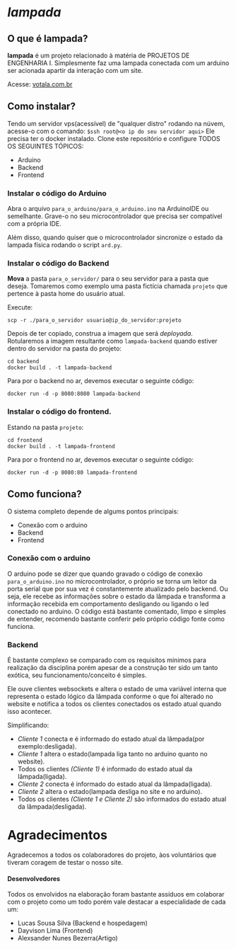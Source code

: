# *lampada*

## O que é **lampada**?

**lampada** é um projeto relacionado à matéria de PROJETOS DE ENGENHARIA I.
Simplesmente faz uma lampada conectada com um arduino ser acionada apartir da interação com um site.

Acesse: [votala.com.br](http://votala.com.br)


## Como instalar?
Tendo um servidor vps(acessível) de "qualquer distro" rodando na núvem, acesse-o com o comando:
`$ssh root@<o ip do seu servidor aqui>`
Ele precisa ter o docker instalado.
Clone este repositório e configure TODOS OS SEGUINTES TÓPICOS:

- Arduino
- Backend
- Frontend

### Instalar o código do Arduino

Abra o arquivo `para_o_arduino/para_o_arduino.ino` na ArduinoIDE ou semelhante.
Grave-o no seu microcontrolador que precisa ser compatível com a própria IDE.

Além disso, quando quiser que o microcontrolador sincronize o estado da lampada física rodando o
script `ard.py`.


### Instalar o código do Backend

**Mova** a pasta `para_o_servidor/` para o seu servidor para a pasta que deseja.
Tomaremos como exemplo uma pasta fictícia chamada `projeto` que pertence à pasta home do usuário atual.

Execute:
```
scp -r ./para_o_servidor usuario@ip_do_servidor:projeto
```

Depois de ter copiado, construa a imagem que será *deployada*.
Rotularemos a imagem resultante como `lampada-backend` quando estiver dentro do servidor
na pasta do projeto:
```
cd backend
docker build . -t lampada-backend
```

Para por o backend no ar, devemos executar o seguinte código:
```
docker run -d -p 8080:8080 lampada-backend
```

### Instalar o código do frontend.
Estando na pasta `projeto`:
```
cd frontend
docker build . -t lampada-frontend
```
Para por o frontend no ar, devemos executar o seguinte código:
```
docker run -d -p 8080:80 lampada-frontend
```

## Como funciona?
O sistema completo depende de algums pontos principais:
- Conexão com o arduino
- Backend
- Frontend

### Conexão com o arduino
O arduino pode se dizer que quando gravado o código de conexão `para_o_arduino.ino` no microcontrolador, 
o próprio se torna um leitor da porta serial que por sua vez é constantemente atualizado pelo backend.
Ou seja, ele recebe as informações sobre o estado da lâmpada e transforma a informação recebida em
comportamento desligando ou ligando o led conectado no arduino.
O código está bastante comentado, limpo e simples de entender, recomendo bastante conferir pelo próprio código fonte como funciona.

### Backend
É bastante complexo se comparado com os requisitos mínimos para realização da disciplina porém
apesar de a construção ter sido um tanto exótica, seu funcionamento/conceito é simples.


Ele ouve clientes websockets e altera o estado de uma variável interna que representa o estado lógico da lâmpada conforme o que foi alterado no website e notifica a todos os clientes conectados os estado atual quando isso acontecer.

Simplificando:

- *Cliente 1* conecta e é informado do estado atual da lâmpada(por exemplo:desligada).
- *Cliente 1* altera o estado(lampada liga tanto no arduino quanto no website).
- Todos os clientes *(Cliente 1)* é informado do estado atual da lâmpada(ligada).
- *Cliente 2* conecta é informado do estado atual da lâmpada(ligada).
- *Cliente 2* altera o estado(lampada desliga no site e no arduino).
- Todos os clientes *(Cliente 1 e Cliente 2)* são informados do estado atual da lâmpada(desligada).

# Agradecimentos
Agradecemos a todos os colaboradores do projeto, àos voluntários que tiveram coragem de testar o nosso site.

#### Desenvolvedores
Todos os envolvidos na elaboração foram bastante assíduos em colaborar com o projeto como um todo porém vale destacar a especialidade de cada um:
- Lucas Sousa Silva (Backend e hospedagem)
- Dayvison Lima (Frontend)
- Alexsander Nunes Bezerra(Artigo)

